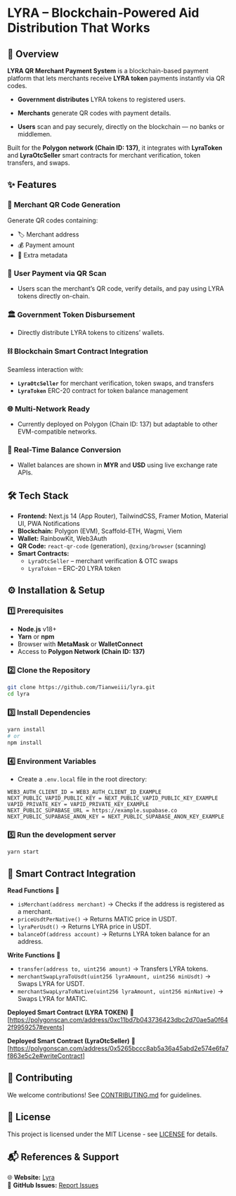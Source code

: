 # LYRA – Blockchain-Powered Aid Distribution That Works

## 🚀 Overview
**LYRA QR Merchant Payment System** is a blockchain-based payment platform that lets merchants receive **LYRA token** payments instantly via QR codes.

- **Government distributes** LYRA tokens to registered users.

- **Merchants** generate QR codes with payment details.

- **Users** scan and pay securely, directly on the blockchain — no banks or middlemen.

Built for the **Polygon network (Chain ID: 137)**, it integrates with **LyraToken** and **LyraOtcSeller** smart contracts for merchant verification, token transfers, and swaps.


## ✨ Features

### 🏪 **Merchant QR Code Generation**  
Generate QR codes containing:
- 🏷 Merchant address
- 💰 Payment amount
- 📝 Extra metadata

### 📲 **User Payment via QR Scan**  
- Users scan the merchant’s QR code, verify details, and pay using LYRA tokens directly on-chain.

### 🏛 **Government Token Disbursement**  
- Directly distribute LYRA tokens to citizens’ wallets.

### ⛓ **Blockchain Smart Contract Integration**  
Seamless interaction with:
- **`LyraOtcSeller`** for merchant verification, token swaps, and transfers
- **`LyraToken`** ERC-20 contract for token balance management

### 🌐 **Multi-Network Ready**  
- Currently deployed on Polygon (Chain ID: 137) but adaptable to other EVM-compatible networks.

### 💱 **Real-Time Balance Conversion**  
- Wallet balances are shown in **MYR** and **USD** using live exchange rate APIs.


## 🛠 Tech Stack

- **Frontend:** Next.js 14 (App Router), TailwindCSS, Framer Motion, Material UI, PWA Notifications
- **Blockchain:** Polygon (EVM), Scaffold-ETH, Wagmi, Viem
- **Wallet:** RainbowKit, Web3Auth
- **QR Code:** `react-qr-code` (generation), `@zxing/browser` (scanning)
- **Smart Contracts:**
  - `LyraOtcSeller` – merchant verification & OTC swaps
  - `LyraToken` – ERC-20 LYRA token



## ⚙️ Installation & Setup

### 1️⃣ Prerequisites
- **Node.js** v18+
- **Yarn** or **npm**
- Browser with **MetaMask** or **WalletConnect**
- Access to **Polygon Network (Chain ID: 137)**


### 2️⃣ Clone the Repository
```bash
git clone https://github.com/Tianweiii/lyra.git
cd lyra
```

### 3️⃣ Install Dependencies
```bash
yarn install
# or
npm install
```

### 4️⃣ Environment Variables
- Create a `.env.local` file in the root directory:
```env
WEB3_AUTH_CLIENT_ID = WEB3_AUTH_CLIENT_ID_EXAMPLE
NEXT_PUBLIC_VAPID_PUBLIC_KEY = NEXT_PUBLIC_VAPID_PUBLIC_KEY_EXAMPLE
VAPID_PRIVATE_KEY = VAPID_PRIVATE_KEY_EXAMPLE
NEXT_PUBLIC_SUPABASE_URL = https://example.supabase.co
NEXT_PUBLIC_SUPABASE_ANON_KEY = NEXT_PUBLIC_SUPABASE_ANON_KEY_EXAMPLE
```

### 5️⃣ Run the development server
```
yarn start
```

## 🔗 Smart Contract Integration
**Read Functions** 📖
- `isMerchant(address merchant)` → Checks if the address is registered as a merchant.  
- `priceUsdtPerNative()` → Returns MATIC price in USDT.  
- `lyraPerUsdt()` → Returns LYRA price in USDT.  
- `balanceOf(address account)` → Returns LYRA token balance for an address.

**Write Functions** 📝
- `transfer(address to, uint256 amount)` → Transfers LYRA tokens.  
- `merchantSwapLyraToUsdt(uint256 lyraAmount, uint256 minUsdt)` → Swaps LYRA for USDT.  
- `merchantSwapLyraToNative(uint256 lyraAmount, uint256 minNative)` → Swaps LYRA for MATIC.

**Deployed Smart Contract (LYRA TOKEN)** 📝
[https://polygonscan.com/address/0xc11bd7b043736423dbc2d70ae5a0f642f9959257#events]

**Deployed Smart Contract (LyraOtcSeller)** 📝
[https://polygonscan.com/address/0x5265bccc8ab5a36a45abd2e574e6fa7f863e5c2e#writeContract]


## 🤝 Contributing
We welcome contributions! See [CONTRIBUTING.md](CONTRIBUTING.md) for guidelines.


## 📝 License
This project is licensed under the MIT License - see [LICENSE](LICENCE) for details.

## 📬 References & Support
🌐 **Website:** [Lyra]() <br>
🐞 **GitHub Issues:** [Report Issues](https://github.com/Tianweiii/lyra/issues)
